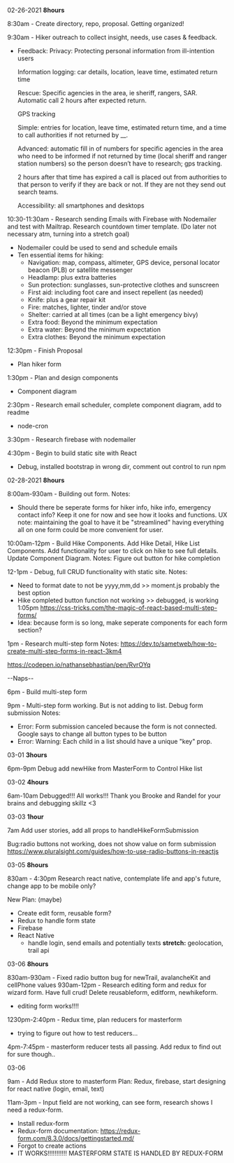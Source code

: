 02-26-2021 **8hours**

8:30am - Create directory, repo, proposal. Getting organized!

9:30am - Hiker outreach to collect insight, needs, use cases & feedback.

- Feedback:
  Privacy: Protecting personal information from ill-intention users

  Information logging: car details, location, leave time, estimated return time

  Rescue: Specific agencies in the area, ie sheriff, rangers, SAR. Automatic call 2 hours after expected return.

  GPS tracking

  Simple: entries for location, leave time, estimated return time, and a time to call authorities if not returned by \_\_.

  Advanced: automatic fill in of numbers for specific agencies in the area who need to be informed if not returned by time (local sheriff and ranger station numbers) so the person doesn’t have to research; gps tracking.

  2 hours after that time has expired a call is placed out from authorities to that person to verify if they are back or not. If they are not they send out search teams.

  Accessibility: all smartphones and desktops

10:30-11:30am - Research sending Emails with Firebase with Nodemailer and test with Mailtrap. Research countdown timer template. (Do later not necessary atm, turning into a stretch goal)

- Nodemailer could be used to send and schedule emails
- Ten essential items for hiking:
  - Navigation: map, compass, altimeter, GPS device, personal locator beacon (PLB) or satellite messenger
  - Headlamp: plus extra batteries
  - Sun protection: sunglasses, sun-protective clothes and sunscreen
  - First aid: including foot care and insect repellent (as needed)
  - Knife: plus a gear repair kit
  - Fire: matches, lighter, tinder and/or stove
  - Shelter: carried at all times (can be a light emergency bivy)
  - Extra food: Beyond the minimum expectation
  - Extra water: Beyond the minimum expectation
  - Extra clothes: Beyond the minimum expectation

12:30pm - Finish Proposal

- Plan hiker form

1:30pm - Plan and design components

- Component diagram

2:30pm - Research email scheduler, complete component diagram, add to readme

- node-cron

3:30pm - Research firebase with nodemailer

4:30pm - Begin to build static site with React

- Debug, installed bootstrap in wrong dir, comment out control to run npm

02-28-2021 **8hours**

8:00am-930am - Building out form.
Notes:

- Should there be seperate forms for hiker info, hike info, emergency contact info? Keep it one for now and see how it looks and functions. UX note: maintaining the goal to have it be "streamlined" having everything all on one form could be more convenient for user.

10:00am-12pm - Build Hike Components. Add Hike Detail, Hike List Components. Add functionality for user to click on hike to see full details. Update Component Diagram.
Notes: Figure out button for hike completion

12-1pm - Debug, full CRUD functionality with static site.
Notes:

- Need to format date to not be yyyy,mm,dd >> moment.js probably the best option
- Hike completed button function not working >> debugged, is working 1:05pm
  https://css-tricks.com/the-magic-of-react-based-multi-step-forms/
- Idea: because form is so long, make seperate components for each form section?

1pm - Research multi-step form
Notes:
https://dev.to/sametweb/how-to-create-multi-step-forms-in-react-3km4

https://codepen.io/nathansebhastian/pen/RvrOYq

--Naps--

6pm - Build multi-step form

9pm - Multi-step form working. But is not adding to list. Debug form submission
Notes:

- Error: Form submission canceled because the form is not connected. Google says to change all button types to be button
- Error: Warning: Each child in a list should have a unique "key" prop.

03-01 **3hours**

6pm-9pm Debug add newHike from MasterForm to Control Hike list

03-02 **4hours**

6am-10am Debugged!!! All works!!! Thank you Brooke and Randel for your brains and debugging skillz <3

03-03 **1hour**

7am Add user stories, add all props to handleHikeFormSubmission

Bug:radio buttons not working, does not show value on form submission
https://www.pluralsight.com/guides/how-to-use-radio-buttons-in-reactjs

03-05 **8hours**

830am - 4:30pm Research react native, contemplate life and app's future, change app to be mobile only?

New Plan: (maybe)

- Create edit form, reusable form?
- Redux to handle form state
- Firebase
- React Native
  - handle login, send emails and potentially texts
    **stretch:** geolocation, trail api

03-06 **8hours**

830am-930am - Fixed radio button bug for newTrail, avalancheKit and cellPhone values
930am-12pm - Research editing form and redux for wizard form. Have full crud! Delete reusableform, editform, newhikeform.

- editing form works!!!!

1230pm-2:40pm - Redux time, plan reducers for masterform

- trying to figure out how to test reducers...

4pm-7:45pm - masterform reducer tests all passing. Add redux to find out for sure though..

03-06

9am - Add Redux store to masterform
Plan: Redux, firebase, start designing for react native (login, email, text)

11am-3pm - Input field are not working, can see form, research shows I need a redux-form.

- Install redux-form
- Redux-form documentation: https://redux-form.com/8.3.0/docs/gettingstarted.md/
- Forgot to create actions
- IT WORKS!!!!!!!!!!! MASTERFORM STATE IS HANDLED BY REDUX-FORM
